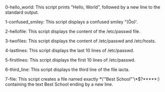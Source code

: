 0-hello_world: This script prints "Hello, World", followed by a new line to the standard output.

1-confused_smiley: This script displays a confused smiley "(Ôo)'.

2-hellofile: This script displays the content of the /etc/passwd file.

3-twofiles: This script displays the content of /etc/passwd and /etc/hosts.

4-lastlines: This script displays the last 10 lines of /etc/passwd.

5-firstlines: This script displays the first 10 lines of /etc/passwd.

6-third_line: This script displays the third line of the file iacta.

7-file: This script creates a file named exactly \*\\'"Best School"\'\\*$\?\*\*\*\*\*:) containing the text Best School ending by a new line.
